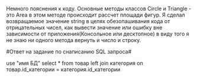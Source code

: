 Немного пояснения к коду.
Основные методы классов Circle и Triangle - это Area в этом методе происходит рассчет площади фигур. Я сделал возвращаемое значение string в целях обезопашивания кода от отрицательных чисел, как вывести значение или ошибку вне зависимости от приложения(Консольное или десктопное) в виду того я не знаю ни одного метода вернуть и число и строку.

#Ответ на задание по снаписанию SQL запроса#

use "имя БД"
select * 
from товар
left join категория on товар.id_категории = категория.id_категории